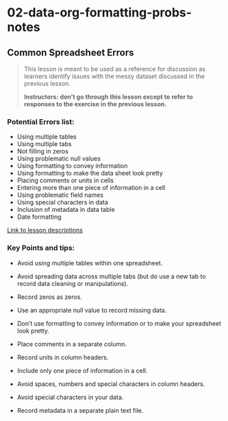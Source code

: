 # 02-data-org-formatting-probs-notes


## Common Spreadsheet Errors

> This lesson is meant to be used as a reference for discussion as learners identify issues with the messy dataset discussed in the previous lesson. 
> 
> **Instructors: don’t go through this lesson except to refer to responses to the exercise in the previous lesson.**
> 

### Potential Errors list:
* Using multiple tables
* Using multiple tabs
* Not filling in zeros
* Using problematic null values
* Using formatting to convey information
* Using formatting to make the data sheet look pretty
* Placing comments or units in cells
* Entering more than one piece of information in a cell
* Using problematic field names
* Using special characters in data
* Inclusion of metadata in data table
* Date formatting

[Link to lesson descriptions](http://datacarpentry.org/spreadsheet-ecology-lesson/02-common-mistakes/)


### Key Points and tips:
* Avoid using multiple tables within one spreadsheet.

* Avoid spreading data across multiple tabs (but do use a new tab to record data cleaning or manipulations).

* Record zeros as zeros.

* Use an appropriate null value to record missing data.

* Don’t use formatting to convey information or to make your spreadsheet look pretty.

* Place comments in a separate column.

* Record units in column headers.

* Include only one piece of information in a cell.

* Avoid spaces, numbers and special characters in column headers.

* Avoid special characters in your data.

* Record metadata in a separate plain text file.


